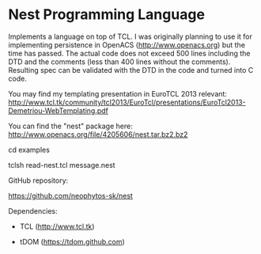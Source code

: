 Nest Programming Language
=========================

Implements a language on top of TCL. I was originally planning to use it for implementing persistence in OpenACS
(http://www.openacs.org) but the time has passed. The actual code does not exceed 500 lines including the DTD and 
the comments (less than 400 lines without the comments). Resulting spec can be validated with the DTD in the code 
and turned into C code.

You may find my templating presentation in EuroTCL 2013 relevant:
http://www.tcl.tk/community/tcl2013/EuroTcl/presentations/EuroTcl2013-Demetriou-WebTemplating.pdf

You can find the "nest" package here:
http://www.openacs.org/file/4205606/nest.tar.bz2.bz2


cd examples

tclsh read-nest.tcl message.nest



GitHub repository:

https://github.com/neophytos-sk/nest


Dependencies: 

* TCL (http://www.tcl.tk)

* tDOM (https://tdom.github.com)
